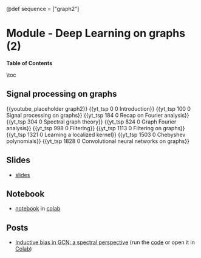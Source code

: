@def sequence = ["graph2"]

# Module - Deep Learning on graphs (2)


**Table of Contents**

\toc


## Signal processing on graphs

{{youtube_placeholder graph2}}
{{yt_tsp 0 0 Introduction}}
{{yt_tsp 100 0 Signal processing on graphs}}
{{yt_tsp 184 0 Recap on Fourier analysis}}
{{yt_tsp 304 0 Spectral graph theory}}
{{yt_tsp 824 0 Graph Fourier analysis}}
{{yt_tsp 998 0 Filtering}}
{{yt_tsp 1113 0 Filtering on graphs}}
{{yt_tsp 1321 0 Learning a localized kernel}}
{{yt_tsp 1503 0 Chebyshev polynomials}}
{{yt_tsp 1828 0 Convolutional neural networks on graphs}}


## Slides

- [slides](https://dataflowr.github.io/slides/deep_graph_2.html)

## Notebook

- [notebook](https://github.com/dataflowr/notebooks/blob/master/graphs/spectral_gnn.ipynb) in [colab](https://colab.research.google.com/github/dataflowr/notebooks/blob/master/graphs/spectral_gnn.ipynb)

## Posts

- [Inductive bias in GCN: a spectral perspective](../extras/GCN_inductivebias_spectral/) (run the [code](https://github.com/dataflowr/notebooks/blob/master/graphs/GCN_inductivebias_spectral.ipynb) or open it in [Colab](https://colab.research.google.com/github/dataflowr/notebooks/blob/master/graphs/GCN_inductivebias_spectral-colab.ipynb))